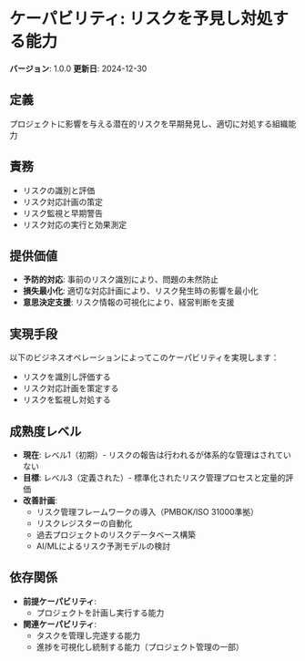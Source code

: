 # ケーパビリティ: リスクを予見し対処する能力

**バージョン**: 1.0.0
**更新日**: 2024-12-30

## 定義

プロジェクトに影響を与える潜在的リスクを早期発見し、適切に対処する組織能力

## 責務

- リスクの識別と評価
- リスク対応計画の策定
- リスク監視と早期警告
- リスク対応の実行と効果測定

## 提供価値

- **予防的対応**: 事前のリスク識別により、問題の未然防止
- **損失最小化**: 適切な対応計画により、リスク発生時の影響を最小化
- **意思決定支援**: リスク情報の可視化により、経営判断を支援

## 実現手段

以下のビジネスオペレーションによってこのケーパビリティを実現します：

- リスクを識別し評価する
- リスク対応計画を策定する
- リスクを監視し対処する

## 成熟度レベル

- **現在**: レベル1（初期）- リスクの報告は行われるが体系的な管理はされていない
- **目標**: レベル3（定義された）- 標準化されたリスク管理プロセスと定量的評価
- **改善計画**:
  - リスク管理フレームワークの導入（PMBOK/ISO 31000準拠）
  - リスクレジスターの自動化
  - 過去プロジェクトのリスクデータベース構築
  - AI/MLによるリスク予測モデルの検討

## 依存関係

- **前提ケーパビリティ**:
  - プロジェクトを計画し実行する能力
- **関連ケーパビリティ**:
  - タスクを管理し完遂する能力
  - 進捗を可視化し統制する能力（プロジェクト管理の一部）